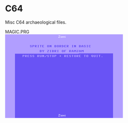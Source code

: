 # C64
Misc C64 archaeological files.  

MAGIC.PRG  
![Screenshot in VICE emulator](https://github.com/Zibri/C64/blob/master/magic.png)
